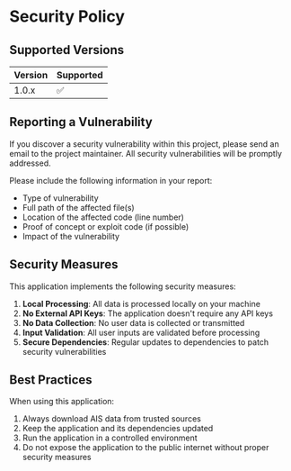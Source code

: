 # Security Policy

## Supported Versions

| Version | Supported          |
| ------- | ------------------ |
| 1.0.x   | :white_check_mark: |

## Reporting a Vulnerability

If you discover a security vulnerability within this project, please send an email to the project maintainer. All security vulnerabilities will be promptly addressed.

Please include the following information in your report:

- Type of vulnerability
- Full path of the affected file(s)
- Location of the affected code (line number)
- Proof of concept or exploit code (if possible)
- Impact of the vulnerability

## Security Measures

This application implements the following security measures:

1. **Local Processing**: All data is processed locally on your machine
2. **No External API Keys**: The application doesn't require any API keys
3. **No Data Collection**: No user data is collected or transmitted
4. **Input Validation**: All user inputs are validated before processing
5. **Secure Dependencies**: Regular updates to dependencies to patch security vulnerabilities

## Best Practices

When using this application:

1. Always download AIS data from trusted sources
2. Keep the application and its dependencies updated
3. Run the application in a controlled environment
4. Do not expose the application to the public internet without proper security measures